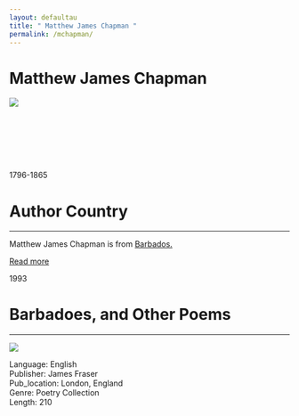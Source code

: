 ```yaml
---
layout: defaultau
title: " Matthew James Chapman "
permalink: /mchapman/
---
```

<!-- partial:index.partial.html -->
<div class="content">
    <h1> Matthew James Chapman </h1>
    <div class="quote">
        <div><img src="https://t4.ftcdn.net/jpg/03/40/12/49/360_F_340124934_bz3pQTLrdFpH92ekknuaTHy8JuXgG7fi.jpg" class="logo"></div>
    </div>
    <div class="timeline">
        <div style="padding-bottom:100px;"></div>
        <div class="block">
            <div class="date right"><p class="right">1796-1865</p></div>
            <div class="dot"></div>
            <div class="left first">
            <div class="author_country">
                <h1>Author Country</h1><hr>
          <div class="aclocation">  <p> Matthew James Chapman is from <a href="{{ site.baseurl }}/12">Barbados.</a></p></div>
              <div class="acreadmore">  <a href="#">Read more</a></div>
            </div>
            </div>
        </div>
        <div class="block">
            <div class="date right"><p class="left">1993</p></div>
            <div class="dot"></div>
            <div class="right">
                <h1>Barbadoes, and Other Poems</h1><hr>
                <p><img src="https://images-na.ssl-images-amazon.com/images/I/41I4ueo1IxL._SX331_BO1,204,203,200_.jpg"></p>
                <p>
                Language: English <br/>
                Publisher: James Fraser <br/>
                Pub_location: London, England <br/>
                Genre: Poetry Collection<br/>
                Length: 210 <br/>
                </p>
            </div>
        </div>
  <!-- partial -->
<script src='https://cdnjs.cloudflare.com/ajax/libs/jquery/3.1.1/jquery.min.js'></script><script  src="{{ site.baseurl }}/assets/js/authorscript.js"></script>